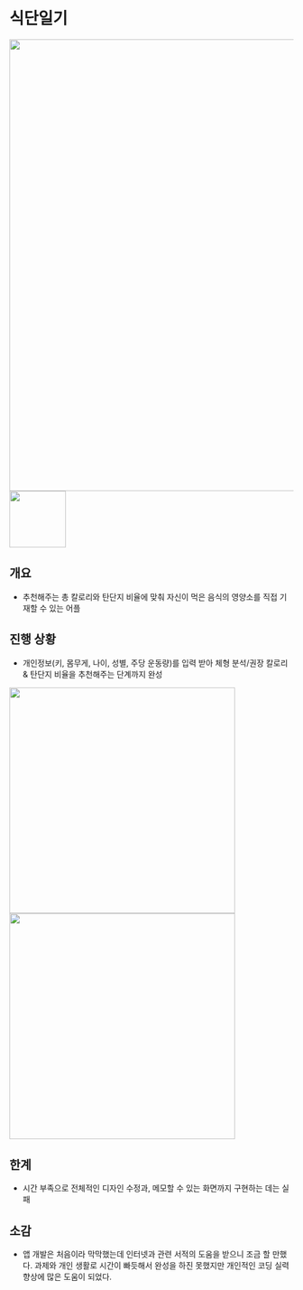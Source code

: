 # 식단일기
<img width="800" src="https://user-images.githubusercontent.com/75155066/100526034-bef84180-3208-11eb-9c0b-942d7975f6e0.png">
<img width="100" src="https://user-images.githubusercontent.com/75155066/100526441-54e19b80-320c-11eb-9df4-7741d3940a69.jpg">

## 개요
- 추천해주는 총 칼로리와 탄단지 비율에 맞춰 자신이 먹은 음식의 영양소를 직접 기재할 수 있는 어플

## 진행 상황
- 개인정보(키, 몸무게, 나이, 성별, 주당 운동량)를 입력 받아 체형 분석/권장 칼로리 & 탄단지 비율을 추천해주는 단계까지 완성
<div>
<img width="400" src="https://user-images.githubusercontent.com/75155066/100526177-ca983800-3209-11eb-8016-9c057d7b56c6.jpg">
<img width="400" src="https://user-images.githubusercontent.com/75155066/100526180-cd932880-3209-11eb-9209-a512b439372d.jpg">
</div>

## 한계
- 시간 부족으로 전체적인 디자인 수정과, 메모할 수 있는 화면까지 구현하는 데는 실패

## 소감
- 앱 개발은 처음이라 막막했는데 인터넷과 관련 서적의 도움을 받으니 조금 할 만했다. 과제와 개인 생활로 시간이 빠듯해서 완성을 하진 못했지만 개인적인 코딩 실력 향상에 많은 도움이 되었다.

